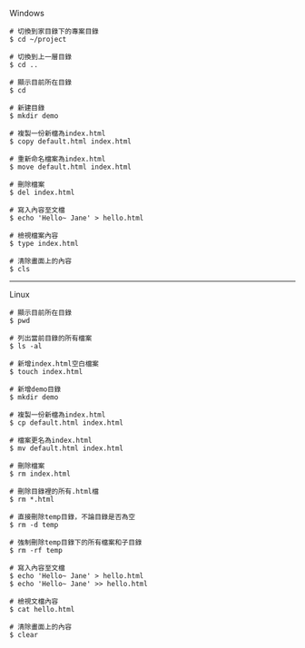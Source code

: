 Windows
```
# 切換到家目錄下的專案目錄
$ cd ~/project
```

```
# 切換到上一層目錄
$ cd ..
```

```
# 顯示目前所在目錄
$ cd
```

```
# 新建目錄
$ mkdir demo
```

```
# 複製一份新檔為index.html
$ copy default.html index.html
```

```
# 重新命名檔案為index.html
$ move default.html index.html
```

```
# 刪除檔案
$ del index.html
```

```
# 寫入內容至文檔
$ echo 'Hello~ Jane' > hello.html
```

```
# 檢視檔案內容
$ type index.html
```

```
# 清除畫面上的內容
$ cls
```

---

Linux
```
# 顯示目前所在目錄
$ pwd
```

```
# 列出當前目錄的所有檔案
$ ls -al
```

```
# 新增index.html空白檔案
$ touch index.html
```

```
# 新增demo目錄
$ mkdir demo
```

```
# 複製一份新檔為index.html
$ cp default.html index.html
```

```
# 檔案更名為index.html
$ mv default.html index.html
```

```
# 刪除檔案
$ rm index.html
```

```
# 刪除目錄裡的所有.html檔
$ rm *.html
```

```
# 直接刪除temp目錄，不論目錄是否為空
$ rm -d temp
```

```
# 強制刪除temp目錄下的所有檔案和子目錄
$ rm -rf temp
```

```
# 寫入內容至文檔
$ echo 'Hello~ Jane' > hello.html
$ echo 'Hello~ Jane' >> hello.html
```

```
# 檢視文檔內容
$ cat hello.html
```

```
# 清除畫面上的內容
$ clear
```